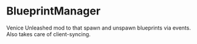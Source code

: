 # BlueprintManager
Venice Unleashed mod to that spawn and unspawn blueprints via events. Also takes care of client-syncing.

